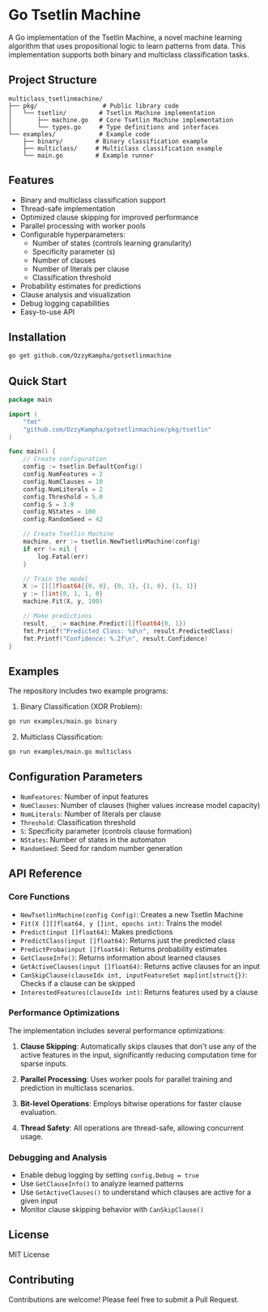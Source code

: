 # Go Tsetlin Machine

A Go implementation of the Tsetlin Machine, a novel machine learning algorithm that uses propositional logic to learn patterns from data. This implementation supports both binary and multiclass classification tasks.

## Project Structure

```
multiclass_tsetlinmachine/
├── pkg/                  # Public library code
│   └── tsetlin/         # Tsetlin Machine implementation
│       ├── machine.go   # Core Tsetlin Machine implementation
│       └── types.go     # Type definitions and interfaces
└── examples/            # Example code
    ├── binary/         # Binary classification example
    ├── multiclass/     # Multiclass classification example
    └── main.go         # Example runner
```

## Features

- Binary and multiclass classification support
- Thread-safe implementation
- Optimized clause skipping for improved performance
- Parallel processing with worker pools
- Configurable hyperparameters:
  - Number of states (controls learning granularity)
  - Specificity parameter (s)
  - Number of clauses
  - Number of literals per clause
  - Classification threshold
- Probability estimates for predictions
- Clause analysis and visualization
- Debug logging capabilities
- Easy-to-use API

## Installation

```bash
go get github.com/OzzyKampha/gotsetlinmachine
```

## Quick Start

```go
package main

import (
    "fmt"
    "github.com/OzzyKampha/gotsetlinmachine/pkg/tsetlin"
)

func main() {
    // Create configuration
    config := tsetlin.DefaultConfig()
    config.NumFeatures = 2
    config.NumClauses = 10
    config.NumLiterals = 2
    config.Threshold = 5.0
    config.S = 3.9
    config.NStates = 100
    config.RandomSeed = 42

    // Create Tsetlin Machine
    machine, err := tsetlin.NewTsetlinMachine(config)
    if err != nil {
        log.Fatal(err)
    }

    // Train the model
    X := [][]float64{{0, 0}, {0, 1}, {1, 0}, {1, 1}}
    y := []int{0, 1, 1, 0}
    machine.Fit(X, y, 100)

    // Make predictions
    result, _ := machine.Predict([]float64{0, 1})
    fmt.Printf("Predicted Class: %d\n", result.PredictedClass)
    fmt.Printf("Confidence: %.2f\n", result.Confidence)
}
```

## Examples

The repository includes two example programs:

1. Binary Classification (XOR Problem):
```bash
go run examples/main.go binary
```

2. Multiclass Classification:
```bash
go run examples/main.go multiclass
```

## Configuration Parameters

- `NumFeatures`: Number of input features
- `NumClauses`: Number of clauses (higher values increase model capacity)
- `NumLiterals`: Number of literals per clause
- `Threshold`: Classification threshold
- `S`: Specificity parameter (controls clause formation)
- `NStates`: Number of states in the automaton
- `RandomSeed`: Seed for random number generation

## API Reference

### Core Functions

- `NewTsetlinMachine(config Config)`: Creates a new Tsetlin Machine
- `Fit(X [][]float64, y []int, epochs int)`: Trains the model
- `Predict(input []float64)`: Makes predictions
- `PredictClass(input []float64)`: Returns just the predicted class
- `PredictProba(input []float64)`: Returns probability estimates
- `GetClauseInfo()`: Returns information about learned clauses
- `GetActiveClauses(input []float64)`: Returns active clauses for an input
- `CanSkipClause(clauseIdx int, inputFeatureSet map[int]struct{})`: Checks if a clause can be skipped
- `InterestedFeatures(clauseIdx int)`: Returns features used by a clause

### Performance Optimizations

The implementation includes several performance optimizations:

1. **Clause Skipping**: Automatically skips clauses that don't use any of the active features in the input, significantly reducing computation time for sparse inputs.

2. **Parallel Processing**: Uses worker pools for parallel training and prediction in multiclass scenarios.

3. **Bit-level Operations**: Employs bitwise operations for faster clause evaluation.

4. **Thread Safety**: All operations are thread-safe, allowing concurrent usage.

### Debugging and Analysis

- Enable debug logging by setting `config.Debug = true`
- Use `GetClauseInfo()` to analyze learned patterns
- Use `GetActiveClauses()` to understand which clauses are active for a given input
- Monitor clause skipping behavior with `CanSkipClause()`

## License

MIT License

## Contributing

Contributions are welcome! Please feel free to submit a Pull Request. 